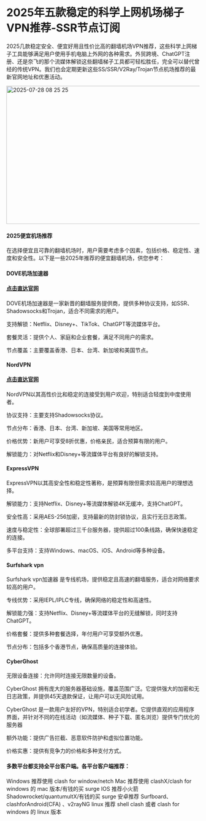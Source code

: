 # 2025年五款稳定的科学上网机场梯子VPN推荐-SSR节点订阅

2025几款稳定安全、便宜好用且性价比高的翻墙机场VPN推荐，这些科学上网梯子工具能够满足用户使用手机电脑上外网的各种需求。外贸跨境、ChatGPT注册、还是奈飞的那个流媒体解锁这些翻墙梯子工具都可轻松胜任，完全可以替代曾经的传统VPN。我们也会定期更新这些SS/SSR/V2Ray/Trojan节点机场推荐的最新官网地址和优惠活动。

<img width="771" height="360" alt="2025-07-28 08 25 25" src="https://github.com/user-attachments/assets/f541e010-ab44-4a1f-bc49-5b909f656a74" />

#### 2025便宜机场推荐
在选择便宜且可靠的翻墙机场时，用户需要考虑多个因素，包括价格、稳定性、速度和安全性。以下是一些2025年推荐的便宜翻墙机场，供您参考：

#### DOVE机场加速器
#### [点击直达官网](https://dove8.cc/a.php?alavBTtF8UB)
DOVE机场加速器是一家新晋的翻墙服务提供商，提供多种协议支持，如SSR、Shadowsocks和Trojan，适合不同需求的用户。

支持解锁：Netflix、Disney+、TikTok、ChatGPT等流媒体平台。

套餐灵活：提供个人、家庭和企业套餐，满足不同用户的需求。

节点覆盖：主要覆盖香港、日本、台湾、新加坡和美国节点。

#### NordVPN
#### [点击直达官网](https://dove8.cc/a.php?alavBTtF8UB)
NordVPN以其高性价比和稳定的连接受到用户欢迎，特别适合轻度到中度使用者。

协议支持：主要支持Shadowsocks协议。

节点分布：香港、日本、台湾、新加坡、美国等常用地区。

价格优势：新用户可享受8折优惠，价格亲民，适合预算有限的用户。

解锁能力：对Netflix和Disney+等流媒体平台有良好的解锁支持。

#### ExpressVPN
ExpressVPN以其高安全性和稳定性著称，是预算有限但需求较高用户的理想选择。

解锁能力：支持Netflix、Disney+等流媒体解锁4K无缓冲，支持ChatGPT。

安全性高：采用AES-256加密，支持最新的防封锁协议，且实行无日志政策。

速度与稳定性：全球部署超过三千台服务器，提供超过100条线路，确保快速稳定的连接。

多平台支持：支持Windows、macOS、iOS、Android等多种设备。

#### Surfshark vpn
Surfshark vpn加速器 是专线机场，提供稳定且高速的翻墙服务，适合对网络要求较高的用户。

专线优势：采用IEPL/IPLC专线，确保网络的稳定性和高速性。

解锁能力强：支持Netflix、Disney+等流媒体平台的无缝解锁，同时支持ChatGPT。

价格套餐：提供多种套餐选择，年付用户可享受额外优惠。

节点分布：包括多个香港节点，确保高质量的连接体验。

#### CyberGhost
无限设备连接：允许同时连接无限数量的设备。

CyberGhost 拥有庞大的服务器基础设施，覆盖范围广泛。它提供强大的加密和无日志政策，并提供45天退款保证，让用户可以无风险试用。

CyberGhost 是一款用户友好的VPN，特别适合初学者。它提供直观的应用程序界面，并针对不同的在线活动（如流媒体、种子下载、匿名浏览）提供专门优化的服务器

额外功能：提供广告拦截、恶意软件防护和虚拟位置功能。

价格实惠：提供有竞争力的价格和多种支付方式。

#### 多数平台都支持全平台客户端。各平台客户端推荐：

Windows 推荐使用 clash for window/netch
Mac 推荐使用 clashX/clash for windows 的 mac 版本/有钱的买 surge
IOS 推荐小火箭 Shadowrocket/quantumultX/有钱的买 surge
安卓推荐 Surfboard、clashforAndroid(CFA) 、v2rayNG
linux 推荐 shell clash 或者 clash for windows 的 linux 版本


